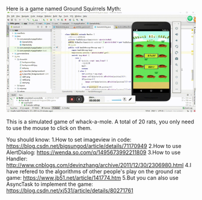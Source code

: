 Here is a game named Ground Squirrels Myth:
![image](https://github.com/chinaapplepie/android_package/blob/master/little%20game/game.gif?raw=true)

This is a simulated game of whack-a-mole.
A total of 20 rats, you only need to use the mouse to click on them.

You should know:
1.How to set imageview in code:
  https://blog.csdn.net/bigsungod/article/details/71170949
2.How to use AlertDialog:
  https://wenda.so.com/q/1495673992211809
3.How to use Handler:
  http://www.cnblogs.com/devinzhang/archive/2011/12/30/2306980.html
4.I have refered to the algorithms of other people's play on the ground rat game:
  https://www.jb51.net/article/141774.htm
5.But you can also use AsyncTask to implement the game:
  https://blog.csdn.net/xj531/article/details/80271761

